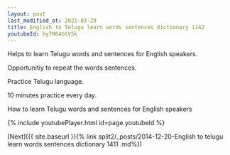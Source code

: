 ```yaml
---
layout: post
last_modified_at: 2021-03-29
title: English to Telugu learn words sentences dictionary 1142 
youtubeId: by7M64GtV5k
---
```

 
 
Helps to learn Telugu words and sentences for English speakers.

Opportunitiy to repeat the words sentences. 

Practice Telugu language. 
 
10 minutes practice every day. 
 
How to learn Telugu words and sentences for English speakers 
 
{% include youtubePlayer.html id=page.youtubeId %}
 
 
[Next]({{ site.baseurl }}{% link  split2/_posts/2014-12-20-English to telugu learn words sentences dictionary 1411 .md%})
 
